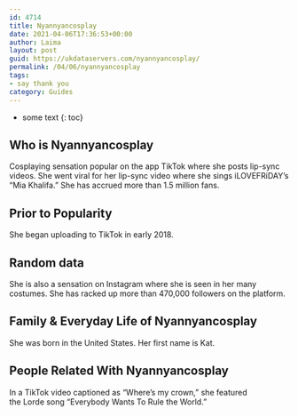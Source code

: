 ```yaml
---
id: 4714
title: Nyannyancosplay
date: 2021-04-06T17:36:53+00:00
author: Laima
layout: post
guid: https://ukdataservers.com/nyannyancosplay/
permalink: /04/06/nyannyancosplay
tags:
- say thank you
category: Guides
---
```


* some text
{: toc}


## Who is Nyannyancosplay
                  
                  
                  
Cosplaying sensation popular on the app TikTok where she posts lip-sync videos. She went viral for her lip-sync video where she sings iLOVEFRiDAY&#8217;s &#8220;Mia Khalifa.&#8221; She has accrued more than 1.5 million fans. 
                  
              
            
              
            
                
                
                
## Prior to Popularity
                  
                  
                  
She began uploading to TikTok in early 2018. 
                  
              
            
              
            
                
                
                
## Random data
                  
                  
                  
She is also a sensation on Instagram where she is seen in her many costumes. She has racked up more than 470,000 followers on the platform. 
                  
              
            
              
            
                
                
                
## Family & Everyday Life of Nyannyancosplay
                  
                  
                  
She was born in the United States. Her first name is Kat.
                  
              
            
              
            
                
                
                
## People Related With Nyannyancosplay
                  
                  
                  
In a TikTok video captioned as &#8220;Where&#8217;s my crown,&#8221; she featured the Lorde song &#8220;Everybody Wants To Rule the World.&#8221; 
                  
              
            
              
            
                
              
            
              
              
            
            
              
            
          
          
          